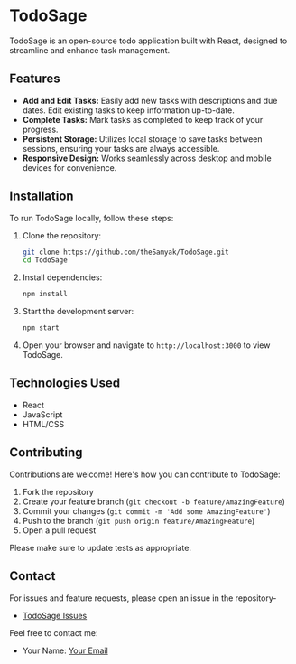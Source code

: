 # TodoSage

TodoSage is an open-source todo application built with React, designed to streamline and enhance task management.

## Features

- **Add and Edit Tasks:** Easily add new tasks with descriptions and due dates. Edit existing tasks to keep information up-to-date.
- **Complete Tasks:** Mark tasks as completed to keep track of your progress.
- **Persistent Storage:** Utilizes local storage to save tasks between sessions, ensuring your tasks are always accessible.
- **Responsive Design:** Works seamlessly across desktop and mobile devices for convenience.

## Installation

To run TodoSage locally, follow these steps:

1. Clone the repository:

   ```bash
   git clone https://github.com/theSamyak/TodoSage.git
   cd TodoSage
   ```

2. Install dependencies:

   ```bash
   npm install
   ```

3. Start the development server:

   ```bash
   npm start
   ```

4. Open your browser and navigate to `http://localhost:3000` to view TodoSage.

## Technologies Used

- React
- JavaScript
- HTML/CSS

## Contributing

Contributions are welcome! Here's how you can contribute to TodoSage:

1. Fork the repository
2. Create your feature branch (`git checkout -b feature/AmazingFeature`)
3. Commit your changes (`git commit -m 'Add some AmazingFeature'`)
4. Push to the branch (`git push origin feature/AmazingFeature`)
5. Open a pull request

Please make sure to update tests as appropriate.

## Contact

For issues and feature requests, please open an issue in the repository- 
- [TodoSage Issues](https://github.com/theSamyak/TodoSage/issues)

Feel free to contact me:
- Your Name: [Your Email](hellosamyakj@gmail.com)
```


